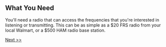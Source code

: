 ## What You Need

You'll need a radio that can access the frequencies that you're interested in listening or transmitting. This can be as simple as a $20 FRS radio from your local Walmart, or a $500 HAM radio base station.

[Next >>](005-online-resources.md)

